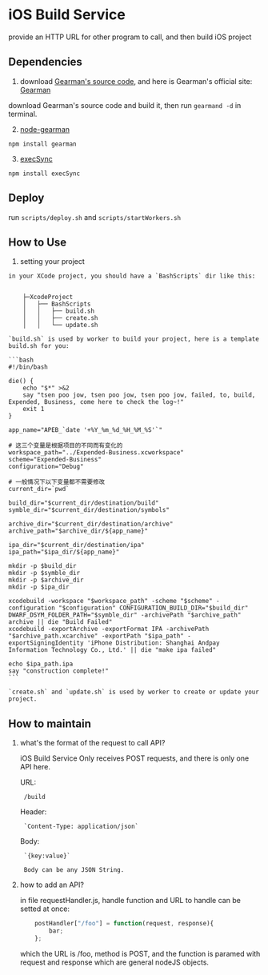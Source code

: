 iOS Build Service
=================

provide an HTTP URL for other program to call, and then build iOS project

Dependencies
------------

1. download [Gearman's source code](https://launchpad.net/gearmand), and here is Gearman's official site: [Gearman](http://gearman.org)

  download Gearman's source code and build it, then run `gearmand -d` in terminal.

2. [node-gearman](https://github.com/mreinstein/node-gearman)

  `npm install gearman`

3. [execSync](https://github.com/mgutz/execSync)

  `npm install execSync`

Deploy
------

  run `scripts/deploy.sh` and `scripts/startWorkers.sh`

How to Use
----------

  1. setting your project
    
    in your XCode project, you should have a `BashScripts` dir like this:


        ├─XcodeProject
        │   ├── BashScripts
        │   │   ├── build.sh
        │   │   ├── create.sh
        │   │   └── update.sh

    `build.sh` is used by worker to build your project, here is a template build.sh for you:

    ```bash
    #!/bin/bash

    die() {
        echo "$*" >&2
        say "tsen poo jow, tsen poo jow, tsen poo jow, failed, to, build, Expended, Business, come here to check the log~!"
        exit 1
    }

    app_name="APEB_`date '+%Y_%m_%d_%H_%M_%S'`"

    # 这三个变量是根据项目的不同而有变化的
    workspace_path="../Expended-Business.xcworkspace"
    scheme="Expended-Business"
    configuration="Debug"

    # 一般情况下以下变量都不需要修改
    current_dir=`pwd`

    build_dir="$current_dir/destination/build"
    symble_dir="$current_dir/destination/symbols"

    archive_dir="$current_dir/destination/archive"
    archive_path="$archive_dir/${app_name}"

    ipa_dir="$current_dir/destination/ipa"
    ipa_path="$ipa_dir/${app_name}"

    mkdir -p $build_dir
    mkdir -p $symble_dir
    mkdir -p $archive_dir
    mkdir -p $ipa_dir

    xcodebuild -workspace "$workspace_path" -scheme "$scheme" -configuration "$configuration" CONFIGURATION_BUILD_DIR="$build_dir" DWARF_DSYM_FOLDER_PATH="$symble_dir" -archivePath "$archive_path" archive || die "Build Failed"
    xcodebuild -exportArchive -exportFormat IPA -archivePath "$archive_path.xcarchive" -exportPath "$ipa_path" -exportSigningIdentity 'iPhone Distribution: Shanghai Andpay  Information Technology Co., Ltd.' || die "make ipa failed"

    echo $ipa_path.ipa
    say "construction complete!"
    ```

    `create.sh` and `update.sh` is used by worker to create or update your project.

How to maintain
---------------

1. what's the format of the request to call API?

    iOS Build Service Only receives POST requests, and there is only one API here.

    URL:

        /build

    Header:

        `Content-Type: application/json`

    Body:

        `{key:value}`

        Body can be any JSON String.

2. how to add an API?

    in file requestHandler.js, handle function and URL to handle can be setted at once:

    ```javascript
        postHandler["/foo"] = function(request, response){
            bar;
        };
    ```

    which the URL is /foo, method is POST, and the function is paramed with request and response which are general nodeJS objects.


